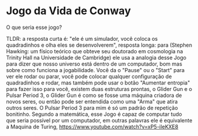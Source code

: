 # Jogo da Vida de Conway

O que seria esse jogo?

TLDR: a resposta curta é: "ele é um simulador, você coloca os quadradinhos e olha eles se desenvolverem", resposta longa: para (Stephen Hawking: um físico teórico que obteve seu doutorado em cosmologia na Trinity Hall na Universidade de Cambridge) ele usa a analogia desse Jogo para dizer que nosso universo está dentro de um computador, bom mas sobre como funciona a jogabilidade. Você da o "Pause" ou o "Start" para ver ele rodar ou parar, você pode colocar qualquer configuração de quadradinhos e rodar, mas também pode usar o botão "Aumentar entropia" para fazer isso para você, existem duas estruturas prontas, o Glider Gun e o Pulsar Period 3, o Glider Gun é como se fosse uma máquina criadora de novos seres, ou então pode ser entendida como uma "Arma" que atira outros seres. O Pulsar Period 3 para mim é só um padrão de repetição bonitinho. Segundo a matemática, esse Jogo é capaz de computar tudo que seria possível por um computador, em outras palavras ele é equivalente a Maquina de Turing, https://www.youtube.com/watch?v=xP5-iIeKXE8